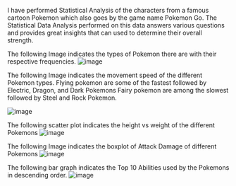 
I have performed Statistical Analysis of the characters from a famous cartoon Pokemon which also goes by the game name Pokemon Go. 
The Statistical Data Analysis performed on this data answers various questions and provides great insights that can used to determine
their overall strength.

The following Image indicates the types of Pokemon there are with their respective frequencies.
![image](https://github.com/DarshPatel97/PokemonStats/assets/25706076/535d66f3-e091-447e-a7c9-91d152daf90a)

The following Image indicates the movement speed of the different Pokemon types.
  Flying pokemon are some of the fastest followed by Electric, Dragon, and Dark Pokemons
  Fairy pokemon are among the slowest followed by Steel and Rock Pokemon.

![image](https://github.com/DarshPatel97/PokemonStats/assets/25706076/ce56a56c-1f12-41f0-b482-5d8fa1778100)

The following scatter plot indicates the height vs weight of the different Pokemons
![image](https://github.com/DarshPatel97/PokemonStats/assets/25706076/f1703a4a-ec60-4593-bc81-42b20910f930)

The following Image indicates the boxplot of Attack Damage of different Pokemons
![image](https://github.com/DarshPatel97/PokemonStats/assets/25706076/1388582e-6e8a-4f76-ae1f-59974e6a4450)

The following bar graph indicates the Top 10 Abilities used by the Pokemons in descending order.
![image](https://github.com/DarshPatel97/PokemonStats/assets/25706076/6cfb3069-c96b-44cf-a578-655b799a9120)
